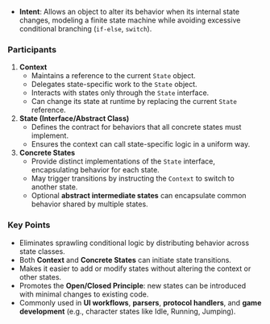 
- **Intent**: Allows an object to alter its behavior when its internal state changes, modeling a finite state machine while avoiding excessive conditional branching (`if-else`, `switch`).

### Participants

1. **Context**
    - Maintains a reference to the current `State` object.
    - Delegates state-specific work to the `State` object.
    - Interacts with states only through the `State` interface.
    - Can change its state at runtime by replacing the current `State` reference.
2. **State (Interface/Abstract Class)**
    - Defines the contract for behaviors that all concrete states must implement.
    - Ensures the context can call state-specific logic in a uniform way.
3. **Concrete States**
    - Provide distinct implementations of the `State` interface, encapsulating behavior for each state.
    - May trigger transitions by instructing the `Context` to switch to another state.
    - Optional **abstract intermediate states** can encapsulate common behavior shared by multiple states.

### Key Points

- Eliminates sprawling conditional logic by distributing behavior across state classes.
- Both **Context** and **Concrete States** can initiate state transitions.
- Makes it easier to add or modify states without altering the context or other states.
- Promotes the **Open/Closed Principle**: new states can be introduced with minimal changes to existing code.
- Commonly used in **UI workflows**, **parsers**, **protocol handlers**, and **game development** (e.g., character states like Idle, Running, Jumping).